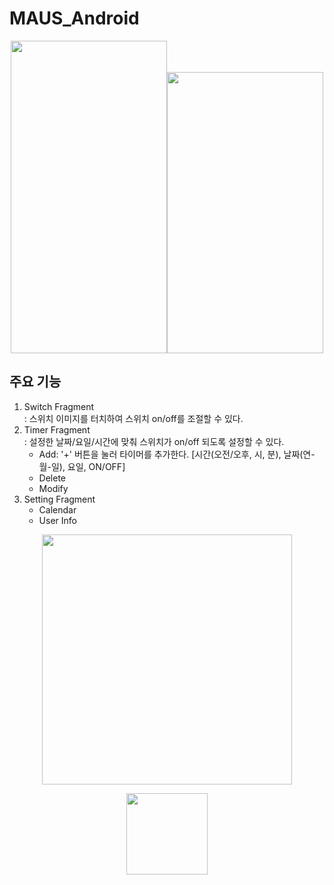 # MAUS_Android
<p align="center"><img src="https://user-images.githubusercontent.com/75845861/135655983-c9483026-edec-407d-a706-a1302ff7e058.gif" height = 500 width=250><img src="https://user-images.githubusercontent.com/75845861/135655528-654dfe6f-03ca-4997-b88f-5d825e033955.gif" height = 450 width=250></p>  

## 주요 기능  
1. Switch Fragment  
 : 스위치 이미지를 터치하여 스위치 on/off를 조절할 수 있다.
2. Timer Fragment  
 : 설정한 날짜/요일/시간에 맞춰 스위치가 on/off 되도록 설정할 수 있다.
    - Add: '+' 버튼을 눌러 타이머를 추가한다. [시간(오전/오후, 시, 분), 날짜(연-월-일), 요일, ON/OFF]
    - Delete
    - Modify
3. Setting Fragment  
    - Calendar
    - User Info

<p align="center"><img src="https://user-images.githubusercontent.com/75845861/135656332-d1fd77f9-af0e-4af4-b013-32bd13918e37.png" height = 400></p>
  <p align="center">  <img src="https://user-images.githubusercontent.com/75845861/135656356-6ad446c2-de2b-48e6-b725-10ceea42b645.png" height = 130></p>
